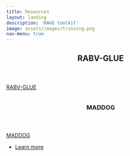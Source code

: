 ```yaml
---
title: Resources
layout: landing
description: 'RAGE toolkit'
image: assets/images/training.png
nav-menu: true
---
```


<!-- Main -->
<div id="main">

<!-- One -->
<section id="one">
	<div class="inner">
		<header class="major">
			<h2>RABV-GLUE</h2>
		</header>
        <p><a href="http://rabv-glue.cvr.gla.ac.uk/#/home" class="button">RABV-GLUE</a></p>
	</div>
</section>

<!-- Two -->
<section id="two" class="spotlights">
	<section>
		<a href="generic.html" class="image">
			<img src="{% link assets/images/pic08.jpg %}" alt="" data-position="center center" />
		</a>
		<div class="content">
			<div class="inner">
				<header class="major">
					<h3>MADDOG</h3>
				</header>
        <p><a href="https://github.com/KathrynCampbell/MADDOG/tree/v3" class="button">MADDOG</a></p>
				<ul class="actions">
					<li><a href="generic.html" class="button">Learn more</a></li>
				</ul>
			</div>
		</div>
	</section>
